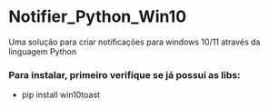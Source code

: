 # Notifier_Python_Win10
Uma solução para criar notificações para windows 10/11 através da linguagem Python

### Para instalar, primeiro verifique se já possui as libs:

* pip install win10toast
